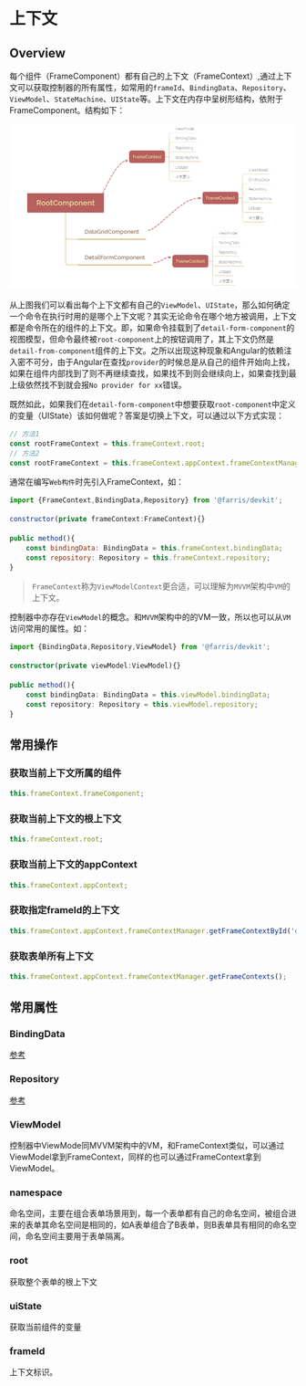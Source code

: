 # 上下文

## Overview

每个组件（FrameComponent）都有自己的上下文（FrameContext）,通过上下文可以获取控制器的所有属性，如常用的`frameId`、`BindingData`、`Repository`、`ViewModel`、`StateMachine`、`UIState`等。上下文在内存中呈树形结构，依附于FrameComponent。结构如下：

![image-20210806204755378](./images/image-20210806204755378.png)

从上图我们可以看出每个上下文都有自己的`ViewModel`、`UIState`，那么如何确定一个命令在执行时用的是哪个上下文呢？其实无论命令在哪个地方被调用，上下文都是命令所在的组件的上下文。即，如果命令挂载到了`detail-form-component`的视图模型，但命令最终被`root-component`上的按钮调用了，其上下文仍然是`detail-from-component`组件的上下文。之所以出现这种现象和Angular的依赖注入密不可分，由于Angular在查找`provider`的时候总是从自己的组件开始向上找，如果在组件内部找到了则不再继续查找，如果找不到则会继续向上，如果查找到最上级依然找不到就会报`No provider for xx`错误。

既然如此，如果我们在`detail-form-component`中想要获取`root-component`中定义的变量（UIState）该如何做呢？答案是切换上下文，可以通过以下方式实现：

```typescript
// 方法1
const rootFrameContext = this.frameContext.root;
// 方法2
const rootFrameContext = this.frameContext.appContext.frameContextManager.getFrameContextById('root-component');
```

通常在编写`Web构件`时先引入FrameContext，如：

```javascript
import {FrameContext,BindingData,Repository} from '@farris/devkit';

constructor(private frameContext:FrameContext){}

public method(){
    const bindingData: BindingData = this.frameContext.bindingData;
    const repository: Repository = this.frameContext.repository;
}
```

> `FrameContext`称为`ViewModelContext`更合适，可以理解为`MVVM`架构中`VM`的上下文。

控制器中亦存在`ViewModel`的概念。和`MVVM`架构中的的VM一致，所以也可以从`VM`访问常用的属性。如：

```typescript
import {BindingData,Repository,ViewModel} from '@farris/devkit';

constructor(private viewModel:ViewModel){}

public method(){
    const bindingData: BindingData = this.viewModel.bindingData;
    const repository: Repository = this.viewModel.repository;
}
```



## 常用操作

### 获取当前上下文所属的组件

```typescript
this.frameContext.frameComponent;
```

### 获取当前上下文的根上下文

```typescript
this.frameContext.root;
```

### 获取当前上下文的appContext

```typescript
this.frameContext.appContext;
```

### 获取指定frameId的上下文

```typescript
this.frameContext.appContext.frameContextManager.getFrameContextById('data-grid-component');
```

### 获取表单所有上下文

```typescript
this.frameContext.appContext.frameContextManager.getFrameContexts();
```



## 常用属性

### BindingData 

[参考](/guide/binding-data)

### Repository

[参考](/guide/repository)

### ViewModel

控制器中ViewMode同MVVM架构中的VM，和FrameContext类似，可以通过ViewModel拿到FrameContext，同样的也可以通过FrameContext拿到ViewModel。

### namespace

命名空间，主要在组合表单场景用到，每一个表单都有自己的命名空间，被组合进来的表单其命名空间是相同的，如A表单组合了B表单，则B表单具有相同的命名空间，命名空间主要用于表单隔离。

### root

获取整个表单的根上下文

### uiState

获取当前组件的变量

### frameId

上下文标识。